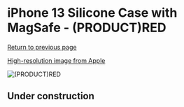 # iPhone 13 Silicone Case with MagSafe - (PRODUCT)RED

[Return to previous page](/iphone_13)

[High-resolution image from Apple](https://store.storeimages.cdn-apple.com/8756/as-images.apple.com/is/MM2V3?wid=4500&hei=4500&fmt=png)

<div style="width: 500px"><img src="/everyphone/MM2V3.png" alt="(PRODUCT)RED"></div>

## Under construction

